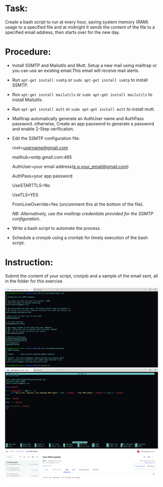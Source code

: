 # Task:
Create a bash script to run at every hour, saving system memory (RAM) usage to a specified file and at midnight it sends the content of the file to a specified email address, then starts over for the new day.

# Procedure:

- Install SSMTP and Mailutils and Mutt. Setup a new mail using mailtrap or you can use an existing email.This email will receive mail alerts.

- Run `apt-get install ssmtp` or `sudo apt-get install ssmtp` to install SSMTP.

- Run `apt-get install mailutils` or `sudo apt-get install mailutils` to install Mailutils.

- Run `apt-get install mutt` or `sudo apt-get install mutt` to install mutt.

- Mailltrap automatically generate an AuthUser name and AuthPass password. otherwise, Create an app password to generate a password and enable 2-Step verification.

- Edit the SSMTP configuration file:

  root=username@gmail.com
  
  mailhub=smtp.gmail.com:465

  AuthUser=your email address(e.g.your_email@gmail.com)
  
  AuthPass=your app password
  
  UseSTARTTLS=No
  
  UseTLS=YES
  
  FromLineOverride=Yes (uncomment this at the bottom of the file).

  *NB: Alternatively, use the mailtrap credentials provided for the SSMTP configuration*.

- Write a bash script to automate the process.

- Schedule a cronjob using a crontab for timely execution of the bash script.

# Instruction:

Submit the content of your script, cronjob and a sample of the email sent, all in the folder for this exercise.

![](./images8/script%20ssmtp%20conf.png)
![](./images8/Bash%20script%200000%20(2).png)
![](./images8/mail%20ssmtp%20ex8.png)